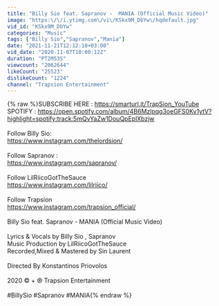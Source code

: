 ```yaml
---
title: "Billy Sio feat. Sapranov -  MANIA (Official Music Video)"
image: "https:\/\/i.ytimg.com\/vi\/KSkx9M_DbYw\/hqdefault.jpg"
vid_id: "KSkx9M_DbYw"
categories: "Music"
tags: ["Billy Sio","Sapranov","Mania"]
date: "2021-11-21T12:12:10+03:00"
vid_date: "2020-11-07T10:00:12Z"
duration: "PT2M53S"
viewcount: "2062644"
likeCount: "25523"
dislikeCount: "1224"
channel: "Trapsion Entertainment"
---
```

{% raw %}SUBSCRIBE HERE : <a rel="nofollow" target="blank" href="https://smarturl.it/TrapSion_YouTube">https://smarturl.it/TrapSion_YouTube</a><br />SPOTIFY : <a rel="nofollow" target="blank" href="https://open.spotify.com/album/4B6Mzlpqg3oeGFS0Kv1ytV?highlight=spotify:track:5mQvYaZw1DouQpEplXbzjw">https://open.spotify.com/album/4B6Mzlpqg3oeGFS0Kv1ytV?highlight=spotify:track:5mQvYaZw1DouQpEplXbzjw</a><br /><br />Follow Billy Sio:<br /><a rel="nofollow" target="blank" href="https://www.instagram.com/thelordsion/">https://www.instagram.com/thelordsion/</a><br /><br />Follow Sapranov :<br /><a rel="nofollow" target="blank" href="https://www.instagram.com/sapranov/">https://www.instagram.com/sapranov/</a><br /><br />Follow LilRiicoGotTheSauce<br /><a rel="nofollow" target="blank" href="https://www.instagram.com/lilriico/">https://www.instagram.com/lilriico/</a><br /><br />Follow Trapsion<br /><a rel="nofollow" target="blank" href="https://www.instagram.com/trapsion_official/">https://www.instagram.com/trapsion_official/</a><br /><br />Billy Sio feat. Sapranov -  MANIA (Official Music Video)<br /><br />Lyrics &amp; Vocals by Billy Sio , Sapranov<br />Music Production by LilRiicoGotTheSauce<br />Recorded,Mixed &amp; Mastered by Sin Laurent<br /><br />Directed By Konstantinos Priovolos<br /><br />2020 © + ℗ Trapsion Entertainment<br /><br />#BillySio #Sapranov #MANIA{% endraw %}
